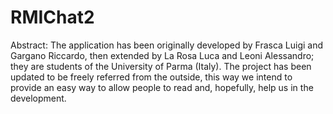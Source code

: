 # RMIChat2

Abstract:
The application has been originally developed by Frasca Luigi and Gargano Riccardo, then extended by La Rosa Luca and
Leoni Alessandro; they are students of the University of Parma (Italy).
The project has been updated to be freely referred from the outside, this way we intend to provide an easy way to allow
people to read and, hopefully, help us in the development.

